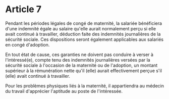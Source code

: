 # Article 7

Pendant les périodes légales de congé de maternité, la salariée bénéficiera d'une indemnité égale au salaire qu'elle aurait normalement perçu si elle avait continué à travailler, déduction faite des indemnités journalières de la sécurité sociale. Ces dispositions seront également applicables aux salariés en congé d'adoption.

En tout état de cause, ces garanties ne doivent pas conduire à verser à l'intéressé(e), compte tenu des indemnités journalières versées par la sécurité sociale à l'occasion de la maternité ou de l'adoption, un montant supérieur à la rémunération nette qu'il (elle) aurait effectivement perçue s'il (elle) avait continué à travailler.

Pour les problèmes physiques liés à la maternité, il appartiendra au médecin du travail d'apprécier l'aptitude au poste de l'intéressée.


